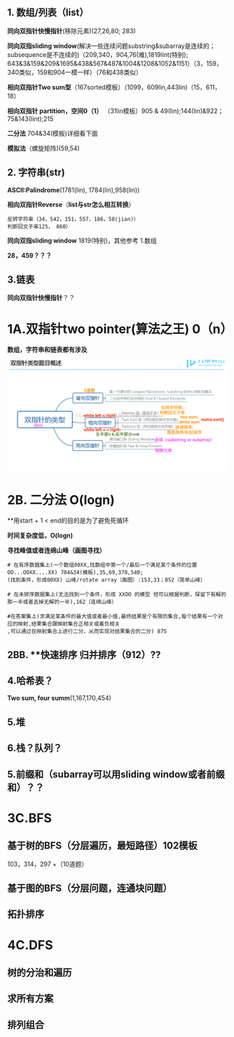 ## 1. 数组/列表（list）
**同向双指针快慢指针**(移除元素)(27,26,80; 283)

**同向双指sliding window**(解决一些连续问题substring&subarray是连续的；subsequence是不连续的)（209,340，904,76(难),1819lint(特别); 643&3&159&209&1695&438&567&487&1004&1208&1052&1151）（3，159，340类似，159和904一模一样）（76和438类似）

**相向双指针Two sum型**（167sorted模板）（1099，609lin,443lin)（15，611，18）

**相向双指针 partition，空间0（1）** （31lin模板）905 & 49(lin);144(lin)&922；75&143(lint);215

**二分法** 704&34(模板)详细看下面

**模拟法**（螺旋矩阵)(59,54)

## 2. 字符串(str)

**ASCII:Palindrome**(1781(lin), 1784(lin),958(lin))

**相向双指针Reverse**（**list与str怎么相互转换**）
```
反转字符串（34，542，151，557，186，58(jian)）
判断回文子串125， 860）
```
**同向双指sliding window** 1819(特别)，其他参考 1.数组

**28，459？？？**


## 3.链表
**同向双指针快慢指针**？？


# 1A.双指针two pointer(算法之王) 0（n）
**数组，字符串和链表都有涉及**

![a](https://github.com/SSRRBB/Leetcode/blob/main/Images/250.png)

# 2B. 二分法 O(logn)
**用start + 1 < end的目的是为了避免死循环

**时间复杂度低，O(logn)**

**寻找峰值或者连绵山峰（画图寻找）**
```
# 在有序数据集上(一个数组00XX,找数组中第一个/最后一个满足某个条件的位置 OO...OOXX....XX) 704&34(模板),35,69,370,540;
(找到条件，形成00XX) 山峰/rotate array（画图）:153,33；852（简单山峰）

# 在未排序数据集上(无法找到一个条件，形成 XXOO 的模型 但可以根据判断，保留下有解的那一半或者去掉无解的一半),162（连绵山峰）

#在答案集上(求满足某条件的最大值或者最小值,最终结果是个有限的集合,每个结果有一个对应的映射,结果集合跟映射集合正相关或着负相关
,可以通过在映射集合上进行二分，从而实现对结果集合的二分) 875
```
## 2BB. **快速排序 **归并排序（912）**??

## 4.哈希表？
**Two sum, four summ**(1,167,170,454)

## 5.堆

## 6.栈？队列？
## 5.**前缀和**（subarray可以用sliding window或者前缀和）？？

# 3C.BFS

## 基于树的BFS（分层遍历，最短路径）102模板
103，314，297 +（10道题）

## 基于图的BFS（分层问题，连通块问题）

## 拓扑排序

# 4C.DFS
## 树的分治和遍历
## 求所有方案
## 排列组合

